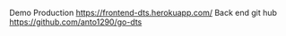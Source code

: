 Demo Production 
https://frontend-dts.herokuapp.com/
Back end git hub
https://github.com/anto1290/go-dts
